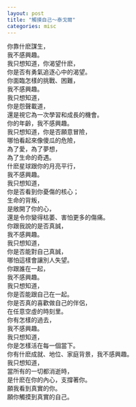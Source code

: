 ```yaml
---
layout: post
title: "觸摸自己～泰戈爾"
categories: misc
---
```

你靠什麽謀生，  
我不感興趣。  
我只想知道，你渴望什麽，  
你是否有勇氣追逐心中的渴望。  
你面臨怎樣的挑戰、困難，  
我不感興趣。  
我只想知道，  
你是怨聲載道，  
還是視它為一次學習和成長的機會。  
你的年齡，我不感興趣。  
我只想知道，你是否願意冒險，  
哪怕看起來像傻瓜的危險，  
為了愛，為了夢想，  
為了生命的奇遇。  
什麽星球跟你的月亮平行，  
我不感興趣。  
我只想知道，  
你是否看到你憂傷的核心；  
生命的背叛，  
是敞開了你的心，  
還是令你變得枯萎、害怕更多的傷痛。  
你跟我說的是否真誠，  
我不感興趣。  
我只想知道，  
你是否能對自己真誠，  
哪怕這樣會讓別人失望。  
你跟誰在一起，  
我不感興趣。  
我只想知道，  
你是否能跟自己在一起。  
你是否真的喜歡做自己的伴侶，  
在任意空虛的時刻里。  
你有怎樣的過去，  
我不感興趣。  
我只想知道，  
你是怎樣活在每一個當下。  
你有什麽成就、地位、家庭背景，我不感興趣。  
我只想知道，  
當所有的一切都消逝時，  
是什麽在你的內心，支撐著你。  
願我看到真實的你。  
願你觸摸到真實的自己。  